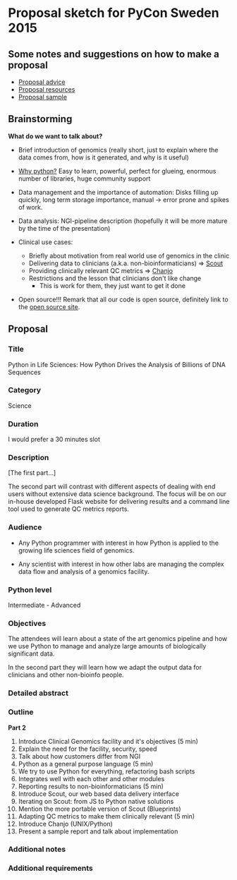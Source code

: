 # Proposal sketch for PyCon Sweden 2015

## Some notes and suggestions on how to make a proposal

* [Proposal advice](https://us.pycon.org/2015/speaking/proposal_advice/)
* [Proposal resources](https://us.pycon.org/2015/speaking/proposal-resources/)
* [Proposal sample](https://us.pycon.org/2015/speaking/proposal_advice/samples/SpacePug/)

## Brainstorming

**What do we want to talk about?**

* Brief introduction of genomics (really short, just to explain where the
  data comes from, how is it generated, and why is it useful)

* [Why python?](http://www.nature.com/news/programming-pick-up-python-1.16833)
  Easy to learn, powerful, perfect for glueing, enormous number of
  libraries, huge community support

* Data management and the importance of automation: Disks filling up
  quickly, long term storage importance, manual -> error prone and spikes of
  work.

* Data analysis: NGI-pipeline description (hopefully it will be more mature
  by the time of the presentation)

* Clinical use cases:
  - Briefly about motivation from real world use of genomics in the clinic
  - Delivering data to clinicians (a.k.a. non-bioinformaticians)
    => [Scout][scout]
  - Providing clinically relevant QC metrics => [Chanjo][chanjo]
  - Restrictions and the lesson that clinicians don't like change
    + This is work for them, they just want to get it done

* Open source!!! Remark that all our code is open source, definitely
  link to the [open source site][open-source].

## Proposal

### Title

Python in Life Sciences:
How Python Drives the Analysis of Billions of DNA Sequences

### Category

Science

### Duration

I would prefer a 30 minutes slot

### Description

[The first part...]

The second part will contrast with different aspects of dealing with end users
without extensive data science background. The focus will be on our in-house
developed Flask website for delivering results and a command line tool used to
generate QC metrics reports.

### Audience

- Any Python programmer with interest in how Python is applied to the growing
  life sciences field of genomics.

- Any scientist with interest in how other labs are managing the complex data
  flow and analysis of a genomics facility.

### Python level

Intermediate - Advanced

### Objectives

The attendees will learn about a state of the art genomics pipeline and
how we use Python to manage and analyze large amounts of biologically
significant data.

In the second part they will learn how we adapt the output data for clinicians
and other non-bioinfo people.

### Detailed abstract

### Outline

**Part 2**
1. Introduce Clinical Genomics facility and it's objectives (5 min)
  1. Explain the need for the facility, security, speed
  2. Talk about how customers differ from NGI
2. Python as a general purpose language (5 min)
  1. We try to use Python for everything, refactoring bash scripts
  2. Integrates well with each other and other modules
3. Reporting results to non-bioinformaticians (5 min)
  1. Introduce Scout, our web based data delivery interface
  2. Iterating on Scout: from JS to Python native solutions
  3. Mention the more portable version of Scout (Blueprints)
4. Adapting QC metrics to make them clinically relevant (5 min)
  1. Introduce Chanjo (UNIX/Python)
  2. Present a sample report and talk about implementation

### Additional notes

### Additional requirements



[chanjo]: https://chanjo.readthedocs.org/en/latest/
[open-source]: http://opensource.scilifelab.se/
[scout]: http://www.clinicalgenomics.se/scout/
